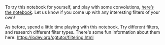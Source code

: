 To try this notebook for yourself, and play with some convolutions, [here’s the notebook](https://colab.research.google.com/github/lmoroney/dlaicourse/blob/master/Course%201%20-%20Part%206%20-%20Lesson%203%20-%20Notebook.ipynb). Let us know if you come up with any interesting filters of your own!

As before, spend a little time playing with this notebook. Try different filters, and research different filter types. There's some fun information about them here: https://lodev.org/cgtutor/filtering.html